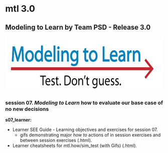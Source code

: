 # mtl 3.0

## Modeling to Learn by Team PSD - Release 3.0

<img src = "https://github.com/lzim/teampsd/blob/master/resources/logos/mtl_testdontguess_sm.png"
     height = "175" width = "650">

### session 07. *Modeling to Learn* how to evaluate our **base case** of no new decisions

**s07_learner:**

- Learner SEE Guide - Learning objectives and exercises for session 07.
  - gifs demonstrating major *how to* actions of in session exercises and between session exercises (.html).
- Learner cheatsheets for mtl.how/sim_test (with Gifs) (.html).
